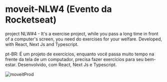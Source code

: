 
# moveit-NLW4 (Evento da Rocketseat)
project NLW#4 - It's a exercise project, while you pass a long time in front of a computer's screen, you need do exercises for your welfare.
Developed, with React, Next Js and Typescript.

pt-BR: É um projeto de exercícios, enquanto você passa muito tempo na frente da tela de um computador, precisa fazer exercícios para seu bem-estar.
Desenvolvido, com React, Next Js e Typescript.

![moveitProd](https://user-images.githubusercontent.com/75499276/111729257-0997db00-8845-11eb-8a80-6d2579b94c8f.png)
